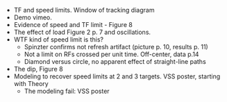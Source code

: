 - TF and speed limits. Window of tracking diagram
- Demo vimeo.
- Evidence of speed and TF limit - Figure 8
- The effect of load Figure 2 p. 7 and oscillations.
- WTF kind of speed limit is this?
  - Spinzter confirms not refresh artifact (picture p. 10, results p. 11)
  - Not a limit on RFs crossed per unit time.  Off-center, data p.14
  - Diamond versus circle, no apparent effect of straight-line paths
- The dip, Figure 8
- Modeling to recover speed limits at 2 and 3 targets. VSS poster, starting with Theory
  - The modeling fail: VSS poster